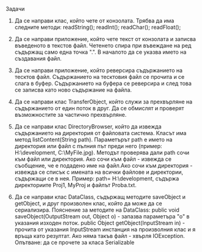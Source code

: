 Задачи

1. Да се направи клас, който чете от конзолата. Трябва да има следните методи:
readString();
readInt();
readChar();
readFloat();

2. Да се направи приложение, който чете текст от конзолата и записва въведеното в текстов файл.
Четенето спира при въвеждане на ред съдържащ само една точка ".". В началото да се указва името на създавания файл.

3. Да се направи приложение, който реверсира съдържанието на тесктов файл.
Съдържанието на тесктовия файл се прочита и се слага в буфер. Съдържанието на буфера се реверсира и след това се записва като ново съдържание на файла.

4. Да се направи клас TransferObject, който служи за прехвърляне на съдържанието от един поток в друг.
Да се обмислят и проверят възможностите за частично прехвърляне.

5. Да се направи клас DirectoryBrowser, който да извежда съдържанието на директория от файловата система.
Класът има метод listContent(String path).
Параметърът path е името на директория или файл с пълния път преди него (пример: H:\development\, C:\MyFile.jpg).
Методът проверява дали path сочи към файл или директория.
Ако сочи към файл - извежда се съобщение, че е подадено име на файл.Ако сочи към директория - извежда се списък с имената на всички файлове и директории, съдържащи се в нея.
Пример: path= H:\development\, съдържа директориите Proj1, MyProj и файлът Proba.txt.

6. Да се направи клас DataClass, съдържащ методите saveObject и getObject, и друг произволен клас, който да може да се сериализира. Пояснение за методите на DataClass:
public void saveObject(OutputStream out, Object o) - запазва параметъра "о" в указания изходен поток.
public Object getObject(InputStream in) - прочита от указания InputStream инстанция на произволния клас и я връща като резултат. Ако няма такъв файл - хвърля IOException.
Опътване: да се прочете за класа Serializable
